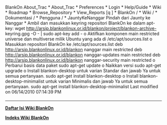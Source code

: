    BlankOn
 About_Trac
    * About_Trac
    * Preferences
    * Login
    * Help/Guide
    * Wiki
    * Roadmap
    * Browse_Repository
    * View_Reports
[q                 ]
    * BlankOn  /
    * Wiki  /
    * Dokumentasi  /
    * Pengguna  /
    * JauntyKeNanggar
Pindah dari Jaunty ke Nanggar
    * Ambil dan masukkan keyring repositori BlankOn ke dalam apt-key:
      wget http://arsip.blankonlinux.or.id/blankon/project/blankon-archive-
      keyring.gpg -O - | sudo apt-key add -
          o Aktifkan komponen main restricted universe dan multiverse milik
            Ubuntu yang ada di /etc/apt/sources.list
          o Masukkan repositori BlankOn ke /etc/apt/sources.list
            deb http://arsip.blankonlinux.or.id/blankon nanggar main restricted
            deb http://arsip.blankonlinux.or.id/blankon nanggar-updates main
            restricted
            deb http://arsip.blankonlinux.or.id/blankon nanggar-security main
            restricted
          o Perbarui basis data paket
            sudo apt-get update
          o Naikkan versi
            sudo apt-get upgrade
          o Install blankon-desktop untuk varian Standar dan jawab Ya untuk
            semua pertanyaan.
            sudo apt-get install blankon-desktop
          o Install blankon-desktop-minimalist untuk varian Minimalis dan jawab
            Ya untuk semua pertanyaan.
            sudo apt-get install blankon-desktop-minimalist
Last modified on 06/14/2010 07:14:39 PM
#### 
    
 
 
 
 
 
---
[**Daftar Isi Wiki BlankOn**](/wiki/DaftarIsi/index.html)
 
[**Indeks Wiki BlankOn**](/wiki/Indeks.html)
